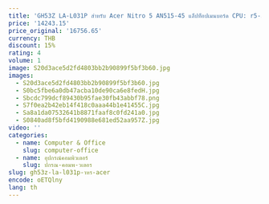 ```yaml
---
title: 'GH53Z LA-L031P สําหรับ Acer Nitro 5 AN515-45 แล็ปท็อปเมนบอร์ด CPU: r5-5600H R7-5800H GPU: GN20-E3-A1 (RTX3060) 6GB DDR4 100% Test OK'
price: '14243.15'
price_original: '16756.65'
currency: THB
discount: 15%
rating: 4
volume: 1
image: S20d3ace5d2fd4803bb2b90899f5bf3b60.jpg
images:
  - S20d3ace5d2fd4803bb2b90899f5bf3b60.jpg
  - S0bc5fbe6a0db47acba10de90ca6e8fedH.jpg
  - Sbcdc799dcf89430b95fae30fb43abbf78.png
  - S7f0ea2b42eb14f418c0aaa44b1e41455C.jpg
  - Sa8a1da07532641b8871faaf8c0fd241a0.jpg
  - S0840ad8f5bfd4190988e681ed52aa957Z.jpg
video: ''
categories:
  - name: Computer & Office
    slug: computer-office
  - name: อุปกรณ์คอมพิวเตอร์
    slug: ปกรณ-คอมพ-วเตอร
slug: gh53z-la-l031p-าหร-acer
encode: oETQlny
lang: th
---
```

  
